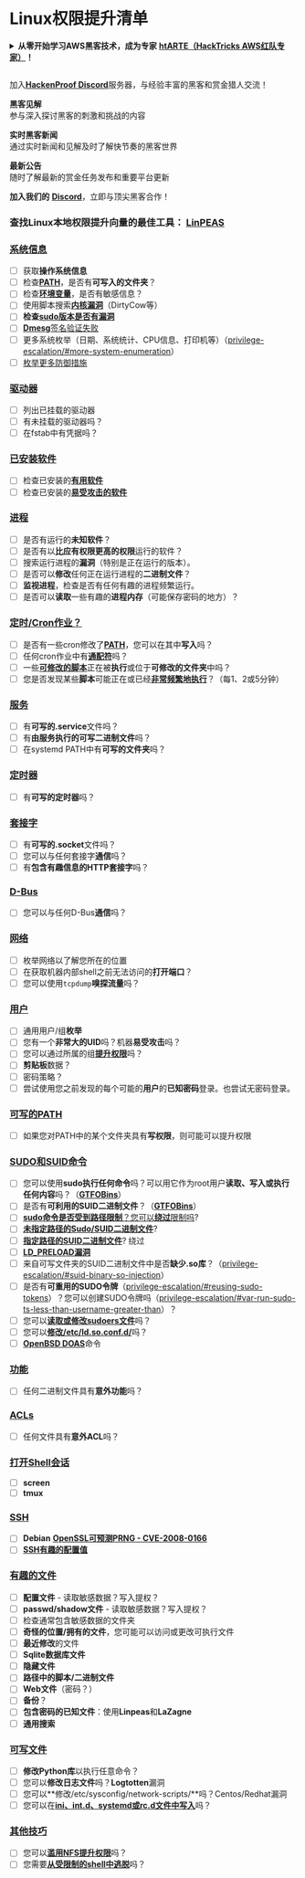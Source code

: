# Linux权限提升清单

<details>

<summary><strong>从零开始学习AWS黑客技术，成为专家</strong> <a href="https://training.hacktricks.xyz/courses/arte"><strong>htARTE（HackTricks AWS红队专家）</strong></a><strong>！</strong></summary>

支持HackTricks的其他方式：

* 如果您想在HackTricks中看到您的**公司广告**或**下载PDF格式的HackTricks**，请查看[**订阅计划**](https://github.com/sponsors/carlospolop)!
* 获取[**官方PEASS和HackTricks周边产品**](https://peass.creator-spring.com)
* 探索[**PEASS家族**](https://opensea.io/collection/the-peass-family)，我们的独家[**NFTs**](https://opensea.io/collection/the-peass-family)
* **加入** 💬 [**Discord群**](https://discord.gg/hRep4RUj7f) 或 [**电报群**](https://t.me/peass) 或在**Twitter**上关注我们 🐦 [**@hacktricks_live**](https://twitter.com/hacktricks_live)**。**
* 通过向[**HackTricks**](https://github.com/carlospolop/hacktricks)和[**HackTricks Cloud**](https://github.com/carlospolop/hacktricks-cloud) github仓库提交PR来分享您的黑客技巧。

</details>

<figure><img src="../../.gitbook/assets/image (1) (3) (1).png" alt=""><figcaption></figcaption></figure>

加入[**HackenProof Discord**](https://discord.com/invite/N3FrSbmwdy)服务器，与经验丰富的黑客和赏金猎人交流！

**黑客见解**\
参与深入探讨黑客的刺激和挑战的内容

**实时黑客新闻**\
通过实时新闻和见解及时了解快节奏的黑客世界

**最新公告**\
随时了解最新的赏金任务发布和重要平台更新

**加入我们的** [**Discord**](https://discord.com/invite/N3FrSbmwdy)，立即与顶尖黑客合作！

### **查找Linux本地权限提升向量的最佳工具：** [**LinPEAS**](https://github.com/carlospolop/privilege-escalation-awesome-scripts-suite/tree/master/linPEAS)

### [系统信息](privilege-escalation/#system-information)

* [ ] 获取**操作系统信息**
* [ ] 检查[**PATH**](privilege-escalation/#path)，是否有**可写入的文件夹**？
* [ ] 检查[**环境变量**](privilege-escalation/#env-info)，是否有敏感信息？
* [ ] 使用脚本搜索[**内核漏洞**](privilege-escalation/#kernel-exploits)（DirtyCow等）
* [ ] **检查**[**sudo版本是否有漏洞**](privilege-escalation/#sudo-version)
* [ ] [**Dmesg**签名验证失败](privilege-escalation/#dmesg-signature-verification-failed)
* [ ] 更多系统枚举（日期、系统统计、CPU信息、打印机等）（[privilege-escalation/#more-system-enumeration](privilege-escalation/#more-system-enumeration)）
* [ ] [枚举更多防御措施](privilege-escalation/#enumerate-possible-defenses)

### [驱动器](privilege-escalation/#drives)

* [ ] 列出已挂载的驱动器
* [ ] 有未挂载的驱动器吗？
* [ ] 在fstab中有凭据吗？

### [**已安装软件**](privilege-escalation/#installed-software)

* [ ] 检查已安装的[**有用软件**](privilege-escalation/#useful-software)
* [ ] 检查已安装的[**易受攻击的软件**](privilege-escalation/#vulnerable-software-installed)

### [进程](privilege-escalation/#processes)

* [ ] 是否有运行的**未知软件**？
* [ ] 是否有以**比应有权限更高的权限**运行的软件？
* [ ] 搜索运行进程的**漏洞**（特别是正在运行的版本）。
* [ ] 是否可以**修改**任何正在运行进程的**二进制文件**？
* [ ] **监视进程**，检查是否有任何有趣的进程频繁运行。
* [ ] 是否可以**读取**一些有趣的**进程内存**（可能保存密码的地方）？

### [定时/Cron作业？](privilege-escalation/#scheduled-jobs)

* [ ] 是否有一些cron修改了[**PATH**](privilege-escalation/#cron-path)，您可以在其中**写入**吗？
* [ ] 任何cron作业中有[**通配符**](privilege-escalation/#cron-using-a-script-with-a-wildcard-wildcard-injection)吗？
* [ ] 一些[**可修改的脚本**](privilege-escalation/#cron-script-overwriting-and-symlink)正在被**执行**或位于**可修改的文件夹**中吗？
* [ ] 您是否发现某些**脚本**可能正在或已经[**非常频繁地执行**](privilege-escalation/#frequent-cron-jobs)？（每1、2或5分钟）

### [服务](privilege-escalation/#services)

* [ ] 有**可写的.service**文件吗？
* [ ] 有**由服务执行的可写二进制文件**吗？
* [ ] 在systemd PATH中有**可写的文件夹**吗？

### [定时器](privilege-escalation/#timers)

* [ ] 有**可写的定时器**吗？

### [套接字](privilege-escalation/#sockets)

* [ ] 有**可写的.socket**文件吗？
* [ ] 您可以与任何套接字**通信**吗？
* [ ] 有**包含有趣信息的HTTP套接字**吗？

### [D-Bus](privilege-escalation/#d-bus)

* [ ] 您可以与任何D-Bus**通信**吗？

### [网络](privilege-escalation/#network)

* [ ] 枚举网络以了解您所在的位置
* [ ] 在获取机器内部shell之前无法访问的**打开端口**？
* [ ] 您可以使用`tcpdump`**嗅探流量**吗？

### [用户](privilege-escalation/#users)

* [ ] 通用用户/组**枚举**
* [ ] 您有一个**非常大的UID**吗？机器**易受攻击**吗？
* [ ] 您可以通过所属的组[**提升权限**](privilege-escalation/interesting-groups-linux-pe/)吗？
* [ ] **剪贴板**数据？
* [ ] 密码策略？
* [ ] 尝试使用您之前发现的每个可能的**用户**的**已知密码**登录。也尝试无密码登录。

### [可写的PATH](privilege-escalation/#writable-path-abuses)

* [ ] 如果您对PATH中的某个文件夹具有**写权限**，则可能可以提升权限

### [SUDO和SUID命令](privilege-escalation/#sudo-and-suid)

* [ ] 您可以使用**sudo执行任何命令**吗？可以用它作为root用户**读取、写入或执行任何内容**吗？（[**GTFOBins**](https://gtfobins.github.io)）
* [ ] 是否有**可利用的SUID二进制文件**？（[**GTFOBins**](https://gtfobins.github.io)）
* [ ] [**sudo命令是否受到路径限制**？您可以**绕过**限制吗](privilege-escalation/#sudo-execution-bypassing-paths)?
* [ ] [**未指定路径的Sudo/SUID二进制文件**](privilege-escalation/#sudo-command-suid-binary-without-command-path)?
* [ ] [**指定路径的SUID二进制文件**](privilege-escalation/#suid-binary-with-command-path)? 绕过
* [ ] [**LD\_PRELOAD漏洞**](privilege-escalation/#ld\_preload)
* [ ] 来自可写文件夹的SUID二进制文件中是否**缺少.so库**？（[privilege-escalation/#suid-binary-so-injection](privilege-escalation/#suid-binary-so-injection)）
* [ ] 是否有**可重用的SUDO令牌**（[privilege-escalation/#reusing-sudo-tokens](privilege-escalation/#reusing-sudo-tokens)）？您可以创建SUDO令牌吗（[privilege-escalation/#var-run-sudo-ts-less-than-username-greater-than](privilege-escalation/#var-run-sudo-ts-less-than-username-greater-than)）？
* [ ] 您可以[**读取或修改sudoers文件**](privilege-escalation/#etc-sudoers-etc-sudoers-d)吗？
* [ ] 您可以[**修改/etc/ld.so.conf.d/**](privilege-escalation/#etc-ld-so-conf-d)吗？
* [ ] [**OpenBSD DOAS**](privilege-escalation/#doas)命令

### [功能](privilege-escalation/#capabilities)

* [ ] 任何二进制文件具有**意外功能**吗？

### [ACLs](privilege-escalation/#acls)

* [ ] 任何文件具有**意外ACL**吗？

### [打开Shell会话](privilege-escalation/#open-shell-sessions)

* [ ] **screen**
* [ ] **tmux**

### [SSH](privilege-escalation/#ssh)

* [ ] **Debian** [**OpenSSL可预测PRNG - CVE-2008-0166**](privilege-escalation/#debian-openssl-predictable-prng-cve-2008-0166)
* [ ] [**SSH有趣的配置值**](privilege-escalation/#ssh-interesting-configuration-values)

### [有趣的文件](privilege-escalation/#interesting-files)

* [ ] **配置文件** - 读取敏感数据？写入提权？
* [ ] **passwd/shadow文件** - 读取敏感数据？写入提权？
* [ ] 检查通常包含敏感数据的文件夹
* [ ] **奇怪的位置/拥有的文件**，您可能可以访问或更改可执行文件
* [ ] **最近修改**的文件
* [ ] **Sqlite数据库文件**
* [ ] **隐藏文件**
* [ ] **路径中的脚本/二进制文件**
* [ ] **Web文件**（密码？）
* [ ] **备份**？
* [ ] **包含密码的已知文件**：使用**Linpeas**和**LaZagne**
* [ ] **通用搜索**

### [**可写文件**](privilege-escalation/#writable-files)

* [ ] **修改Python库**以执行任意命令？
* [ ] 您可以**修改日志文件**吗？**Logtotten**漏洞
* [ ] 您可以**修改/etc/sysconfig/network-scripts/**吗？Centos/Redhat漏洞
* [ ] 您可以在[**ini、int.d、systemd或rc.d文件中写入**](privilege-escalation/#init-init-d-systemd-and-rc-d)吗？

### [**其他技巧**](privilege-escalation/#other-tricks)

* [ ] 您可以[**滥用NFS提升权限**](privilege-escalation/#nfs-privilege-escalation)吗？
* [ ] 您需要[**从受限制的shell中逃脱**](privilege-escalation/#escaping-from-restricted-shells)吗？
